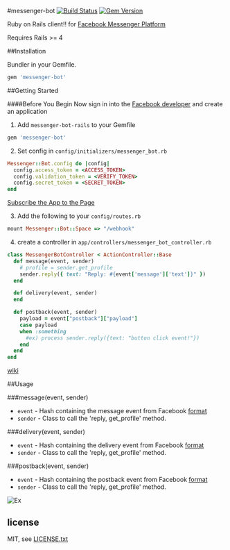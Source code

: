 #messenger-bot
[![Build Status](https://travis-ci.org/jun85664396/messenger-bot-rails.svg?branch=master)](https://travis-ci.org/jun85664396/messenger-bot-rails)
[![Gem Version](https://badge.fury.io/rb/messenger-bot.svg)](https://badge.fury.io/rb/messenger-bot)

Ruby on Rails client!! for [Facebook Messenger Platform](https://developers.facebook.com/docs/messenger-platform)

Requires Rails >= 4

##Installation

Bundler in your Gemfile.

```ruby
gem 'messenger-bot'
```

##Getting Started

####Before You Begin
  Now sign in into the [Facebook developer](https://developers.facebook.com/apps) and create an application

1. Add `messenger-bot-rails` to your Gemfile
  ```ruby
  gem 'messenger-bot'
  ```

2. Set config in `config/initializers/messenger_bot.rb `
  ```ruby
  Messenger::Bot.config do |config|
    config.access_token = <ACCESS_TOKEN>
    config.validation_token = <VERIFY_TOKEN>
    config.secret_token = <SECRET_TOKEN>
  end
  ```
  [Subscribe the App to the Page](https://developers.facebook.com/docs/messenger-platform/quickstart#subscribe_app_page)
  
3. Add the following to your `config/routes.rb`
  ```ruby
  mount Messenger::Bot::Space => "/webhook"
  ```
4. create a controller in `app/controllers/messenger_bot_controller.rb`
  ```ruby
  class MessengerBotController < ActionController::Base
    def message(event, sender)
      # profile = sender.get_profile
      sender.reply({ text: "Reply: #{event['message']['text']}" })
    end
  
    def delivery(event, sender)
    end
  
    def postback(event, sender)
      payload = event["postback"]["payload"]
      case payload
      when :something
        #ex) process sender.reply({text: "button click event!"})
      end
    end
  end
  ```

[wiki](https://github.com/jun85664396/messenger-bot-rails/wiki/Getting-Started)

##Usage

###message(event, sender)
* `event` - Hash containing the message event from Facebook [format](https://developers.facebook.com/docs/messenger-platform/webhook-reference#received_message)
* `sender` - Class to call the 'reply, get_profile' method.

###delivery(event, sender)
* `event` - Hash containing the delivery event from Facebook [format](https://developers.facebook.com/docs/messenger-platform/webhook-reference#message_delivery)
* `sender` - Class to call the 'reply, get_profile' method.

###postback(event, sender)
* `event` - Hash containing the postback event from Facebook [format](https://developers.facebook.com/docs/messenger-platform/webhook-reference#postback)
* `sender` - Class to call the 'reply, get_profile' method.

![Ex](https://camo.githubusercontent.com/2452b2ca2f748f2695e545c5c14e70356df5d673/68747470733a2f2f692e696d6775722e636f6d2f59544d4f5967362e676966)

## license

MIT, see [LICENSE.txt](LICENSE.txt)
